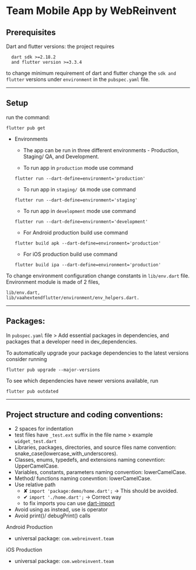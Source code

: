 # Team Mobile App by WebReinvent

## Prerequisites

Dart and flutter versions: the project requires
``` 
  dart sdk >=2.18.2
  and flutter version >=3.3.4
```

to change minimum requirement of dart and flutter change the `sdk and flutter` versions under `environment` in the `pubspec.yaml` file.
<hr />

## Setup

run the command: 
```
flutter pub get
```

- Environments

  - The app can be run in three different environments - Production, Staging/ QA, and Development.

  - To run app in `production` mode use command 
  ```
  flutter run --dart-define=environment='production'
  ```

  - To run app in `staging/ QA` mode use command 
  ```
  flutter run --dart-define=environment='staging'
  ```

  - To run app in `development` mode use command 
  ```
  flutter run --dart-define=environment='development'
  ```

  - For Android production build use command
  ```
  flutter build apk --dart-define=environment='production'
  ```

  - For iOS production build use command
  ```
  flutter build ipa --dart-define=environment='production'
  ```

To change environment configuration change constants in `lib/env.dart` file.
Environment module is made of 2 files, 
```
lib/env.dart,
lib/vaahextendflutter/environment/env_helpers.dart.
```
<hr />

## Packages:
In `pubspec.yaml` file > Add essential packages in dependencies, and packages that a developer need in dev_dependencies.

To automatically upgrade your package dependencies to the latest versions consider running
```
flutter pub upgrade --major-versions
```

To see which dependencies have newer versions available, run
```
flutter pub outdated
```
<hr />

## Project structure and coding conventions:
- 2 spaces for indentation
- test files have `_test.ext` suffix in the file name > example `widget_test.dart`
- Libraries, packages, directories, and source files name convention: snake_case(lowercase_with_underscores).
- Classes, enums, typedefs, and extensions naming conevntion: UpperCamelCase.
- Variables, constants, parameters naming convention: lowerCamelCase.
- Method/ functions naming conevntion: lowerCamelCase.
- Use relative path
  - ✘ `import 'package:demo/home.dart';` -> This should be avoided.
  - ✔ `import './home.dart';` -> Correct way
  - to fix imports you can use [dart-import](https://marketplace.visualstudio.com/items?itemName=luanpotter.dart-import)
- Avoid using as instead, use is operator
- Avoid print()/ debugPrint() calls

Android Production
- universal package: `com.webreinvent.team`

iOS Production
- universal package: `com.webreinvent.team`